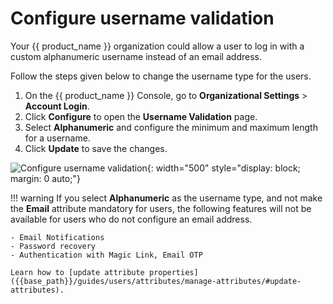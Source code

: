 # Configure username validation

Your {{ product_name }} organization could allow a user to log in with a custom alphanumeric username instead of an email address.

Follow the steps given below to change the username type for the users.

1. On the {{ product_name }} Console, go to **Organizational Settings** > **Account Login**.
2. Click **Configure** to open the **Username Validation** page.
3. Select **Alphanumeric** and configure the minimum and maximum length for a username.
4. Click **Update** to save the changes.

![Configure username validation]({{base_path}}/assets/img/guides/organization/account-login/username-validation/configure-username-validation.png){: width="500" style="display: block; margin: 0 auto;"}

!!! warning
    If you select **Alphanumeric** as the username type, and not make the **Email** attribute mandatory for users, the following features will not be available for users who do not configure an email address.

    - Email Notifications
    - Password recovery
    - Authentication with Magic Link, Email OTP

    Learn how to [update attribute properties]({{base_path}}/guides/users/attributes/manage-attributes/#update-attributes).
